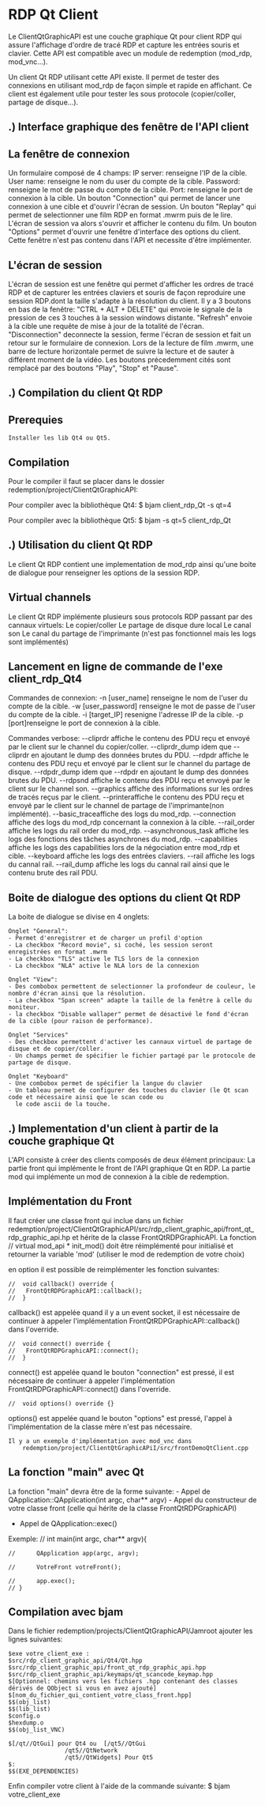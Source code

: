 # RDP Qt Client

Le ClientQtGraphicAPI est une couche graphique Qt pour client RDP qui assure l'affichage 
d'ordre de tracé RDP et capture les entrées souris et clavier.
Cette API est compatible avec un module de redemption (mod_rdp, mod_vnc...).

Un client Qt RDP utilisant cette API existe. Il permet de tester des connexions en utilisant
mod_rdp de façon simple et rapide en affichant. Ce client est également utile pour tester les
sous protocole (copier/coller, partage de disque...).



.) Interface graphique des fenêtre de l'API client
---------------------------------------------------


La fenêtre de connexion
-----------------------

Un formulaire composé de 4 champs:
	IP server: renseigne l'IP de la cible.
	User name: renseigne le nom du user du compte de la cible.
	Password: renseigne le mot de passe du compte de la cible.
	Port: renseigne le port de connexion à la cible.
Un bouton "Connection" qui permet de lancer une connexion à une cible et d'ouvrir l'écran
de session.
Un bouton "Replay" qui permet de selectionner une film RDP en format .mwrm puis de le lire.
L'écran de session va alors s'ouvrir et afficher le contenu du film.
Un bouton "Options" permet d'ouvrir une fenêtre d'interface des options du client. Cette fenêtre
n'est pas contenu dans l'API et necessite d'être implémenter.


L'écran de session
------------------

L'écran de session est une fenêtre qui permet d'afficher les ordres de tracé RDP et de capturer
les entrées claviers et souris de façon reproduire une session RDP.dont la taille s'adapte à la
résolution du client.
Il y a 3 boutons en bas de la fenêtre:
	"CTRL + ALT + DELETE" qui envoie le signale de la pression de ces 3 touches à la session windows
	distante.
	"Refresh" envoie à la cible une requête de mise à jour de la totalité de l'écran.
	"Disconnection" deconnecte la session, ferme l'écran de session et fait un retour sur le formulaire
	de connexion.
Lors de la lecture de film .mwrm, une barre de lecture horizontale permet de suivre la lecture et de sauter
à différent moment de la vidéo. Les boutons précedemment cités sont remplacé par des boutons "Play", "Stop" et "Pause".



.) Compilation du client Qt RDP
--------------------------------

Prerequies
----------
	
	Installer les lib Qt4 ou Qt5.

Compilation
-----------

Pour le compiler il faut se placer dans le dossier redemption/project/ClientQtGraphicAPI:

Pour compiler avec la bibliothèque Qt4:
	$ bjam client_rdp_Qt -s qt=4

Pour compiler avec la bibliothèque Qt5:
	$ bjam -s qt=5 client_rdp_Qt



.) Utilisation du client Qt RDP
--------------------------------

Le client Qt RDP contient une implementation de mod_rdp ainsi qu'une boite de dialogue pour renseigner
les options de la session RDP.


Virtual channels
----------------

Le client Qt RDP implémente plusieurs sous protocols RDP passant par des cannaux virtuels:
	Le copier/coller
	Le partage de disque dure local
	Le canal son
	Le canal du partage de l'imprimante (n'est pas fonctionnel mais les logs sont implémentés)


Lancement en ligne de commande de l'exe client_rdp_Qt4
------------------------------------------------------

Commandes de connexion:
	-n [user_name]   renseigne le nom de l'user du compte de la cible.
	-w [user_password]   renseigne le mot de passe de l'user du compte de la cible.
	-i [target_IP]   resenigne l'adresse IP de la cible.
	-p [port]renseigne le port de connexion à la cible.

Commandes verbose:
	--cliprdr 	 affiche le contenu des PDU reçu et envoyé par le client sur le channel du copier/coller.
	--cliprdr_dump	 idem que --cliprdr en ajoutant le dump des données brutes du PDU.
	--rdpdr  affiche le contenu des PDU reçu et envoyé par le client sur le channel du partage de disque. 
	--rdpdr_dump idem que --rdpdr en ajoutant le dump des données brutes du PDU.
	--rdpsnd affiche le contenu des PDU reçu et envoyé par le client sur le channel son.
	--graphics	 affiche des informations sur les ordres de tracés reçus par le client.	
	--printeraffiche le contenu des PDU reçu et envoyé par le client sur le channel de 
			 partage de l'imprimante(non implémenté). 
	--basic_traceaffiche des logs du mod_rdp.
	--connection	 affiche des logs du mod_rdp concernant la connexion à la cible.
	--rail_order	 affiche les logs du rail order du mod_rdp.
	--asynchronous_task  affiche les logs des fonctions des tâches asynchrones du mod_rdp.
	--capabilities   affiche les logs des capabilities lors de la négociation entre mod_rdp et cible.
	--keyboard	 affiche les logs des entrées claviers.
	--rail		 affiche les logs du cannal rail.
	--rail_dump	 affiche les logs du cannal rail ainsi que le contenu brute des rail PDU.


Boite de dialogue des options du client Qt RDP
----------------------------------------------

La boite de dialogue se divise en 4 onglets:
	
	Onglet "General":
	- Permet d'enregistrer et de charger un profil d'option
	- La checkbox "Record movie", si coché, les session seront enregistrées en format .mwrm
	- La checkbox "TLS" active le TLS lors de la connexion
	- La checkbox "NLA" active le NLA lors de la connexion

	Onglet "View":
	- Des combobox permettent de selectionner la profondeur de couleur, le nombre d'écran ainsi que la résolution.
	- La checkbox "Span screen" adapte la taille de la fenêtre à celle du moniteur.
	- la checkbox "Disable wallaper" permet de désactivé le fond d'écran de la cible (pour raison de performance).

	Onglet "Services"
	- Des checkbox permettent d'activer les cannaux virtuel de partage de disque et de copier/coller.
	- Un champs permet de spécifier le fichier partagé par le protocole de partage de disque.

	Onglet "Keyboard"
	- Une combobox permet de spécifier la langue du clavier
	- Un tableau permet de configurer des touches du clavier (le Qt scan code et nécessaire ainsi que le scan code ou 
	  le code ascii de la touche.
	


.) Implementation d'un client à partir de la couche graphique Qt
-----------------------------------------------------------------

L'API consiste à créer des clients composés de deux élément principaux: 
	La partie front qui implémente le front de l'API graphique Qt en RDP.
	La partie mod qui implémente un mod de connexion à la cible de redemption.


Implémentation du Front
-----------------------

Il faut créer une classe front qui inclue dans un fichier
   redemption/project/ClientQtGraphicAPI/src/rdp_client_graphic_api/front_qt_rdp_graphic_api.hp
et hérite de la classe FrontQtRDPGraphicAPI.
La fonction 
    // virtual mod_api * init_mod()
doit être réimplémenté pour initialisé et retourner la variable 'mod' (utiliser le mod de redemption de votre choix)

en option il est possible de reimplémenter les fonction suivantes:

    //  void callback() override {
    //   FrontQtRDPGraphicAPI::callback();
    //  }
	
callback() est appelée quand il y a un event socket, il est nécessaire de continuer à appeler 
l'implémentation FrontQtRDPGraphicAPI::callback() dans l'override.

    //  void connect() override {
    //   FrontQtRDPGraphicAPI::connect();
    //  }

connect() est appelée quand le bouton "connection" est pressé, il est nécessaire de continuer à appeler 
l'implémentation FrontQtRDPGraphicAPI::connect() dans l'override.

    //  void options() override {}

options() est appelée quand le bouton "options" est pressé, l'appel à l'implémentation de la classe mère 
n'est pas nécessaire.

	Il y a un exemple d'implémentation avec mod_vnc dans 
		redemption/project/ClientQtGraphicAPiI/src/frontDemoQtClient.cpp


La fonction "main" avec Qt
-------------------------- 

La fonction "main" devra être de la forme suivante:
	- Appel de QApplication::QApplication(int argc, char** argv)
	- Appel du constructeur de votre classe front (celle qui hérite de la classe FrontQtRDPGraphicAPI)
- Appel de QApplication::exec()

Exemple:
    // int main(int argc, char** argv){

    //		QApplication app(argc, argv);

    //		VotreFront votreFront();

    //		app.exec();
    // }


Compilation avec bjam
---------------------

Dans le fichier 
	redemption/projects/ClientQtGraphicAPI/Jamroot
ajouter les lignes suivantes:
   
	$exe votre_client_exe :
	$src/rdp_client_graphic_api/Qt4/Qt.hpp
	$src/rdp_client_graphic_api/front_qt_rdp_graphic_api.hpp
	$src/rdp_client_graphic_api/keymaps/qt_scancode_keymap.hpp
	$[Optionnel: chemins vers les fichiers .hpp contenant des classes dérivés de QObject si vous en avez ajouté]
	$[nom_du_fichier_qui_contient_votre_class_front.hpp]
	$$(obj_list)
	$$(lib_list)
	$config.o
	$hexdump.o
	$$(obj_list_VNC)

	$[/qt//QtGui] pour Qt4 ou  [/qt5//QtGui
					/qt5//QtNetwork
					/qt5//QtWidgets] Pour Qt5
	$:
	$$(EXE_DEPENDENCIES)

Enfin compiler votre client à l'aide de la commande suivante:
	$ bjam votre_client_exe


